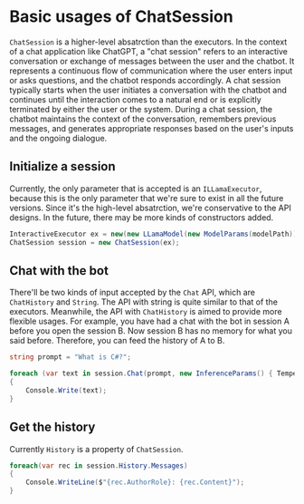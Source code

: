 # Basic usages of ChatSession

`ChatSession` is a higher-level absatrction than the executors. In the context of a chat application like ChatGPT, a "chat session" refers to an interactive conversation or exchange of messages between the user and the chatbot. It represents a continuous flow of communication where the user enters input or asks questions, and the chatbot responds accordingly. A chat session typically starts when the user initiates a conversation with the chatbot and continues until the interaction comes to a natural end or is explicitly terminated by either the user or the system. During a chat session, the chatbot maintains the context of the conversation, remembers previous messages, and generates appropriate responses based on the user's inputs and the ongoing dialogue.

## Initialize a session

Currently, the only parameter that is accepted is an `ILLamaExecutor`, because this is the only parameter that we're sure to exist in all the future versions. Since it's the high-level absatrction, we're conservative to the API designs. In the future, there may be more kinds of constructors added.

```cs
InteractiveExecutor ex = new(new LLamaModel(new ModelParams(modelPath)));
ChatSession session = new ChatSession(ex);
```

## Chat with the bot

There'll be two kinds of input accepted by the `Chat` API, which are `ChatHistory` and `String`. The API with string is quite similar to that of the executors. Meanwhile, the API with `ChatHistory` is aimed to provide more flexible usages. For example, you have had a chat with the bot in session A before you open the session B. Now session B has no memory for what you said before. Therefore, you can feed the history of A to B.

```cs
string prompt = "What is C#?";

foreach (var text in session.Chat(prompt, new InferenceParams() { Temperature = 0.6f, AntiPrompts = new List<string> { "User:" } })) // the inference params should be changed depending on your statement
{
    Console.Write(text);
}
```

## Get the history

Currently `History` is a property of `ChatSession`.

```cs
foreach(var rec in session.History.Messages)
{
    Console.WriteLine($"{rec.AuthorRole}: {rec.Content}");
}
```
